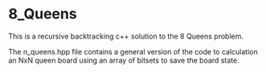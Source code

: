 # 8_Queens
This is a recursive backtracking c++ solution to the 8 Queens problem.

The n_queens.hpp file contains a general version of the code to calculation an NxN queen board using an array of bitsets to save the board state.
